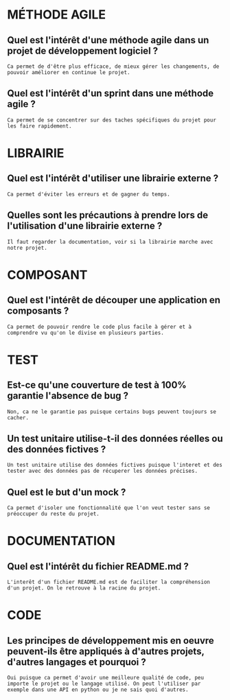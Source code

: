 # MÉTHODE AGILE
## Quel est l'intérêt d'une méthode agile dans un projet de développement logiciel ?
```
Ca permet de d'être plus efficace, de mieux gérer les changements, de pouvoir améliorer en continue le projet.
```
## Quel est l'intérêt d'un sprint dans une méthode agile ?
```
Ca permet de se concentrer sur des taches spécifiques du projet pour les faire rapidement.
```

# LIBRAIRIE
## Quel est l'intérêt d'utiliser une librairie externe ?
```
Ca permet d'éviter les erreurs et de gagner du temps.
```
## Quelles sont les précautions à prendre lors de l'utilisation d'une librairie externe ?
```
Il faut regarder la documentation, voir si la librairie marche avec notre projet.
```
# COMPOSANT
## Quel est l'intérêt de découper une application en composants ?
```
Ca permet de pouvoir rendre le code plus facile à gérer et à comprendre vu qu'on le divise en plusieurs parties.
```
# TEST
## Est-ce qu'une couverture de test à 100% garantie l'absence de bug ?
```
Non, ca ne le garantie pas puisque certains bugs peuvent toujours se cacher.
```
## Un test unitaire utilise-t-il des données réelles ou des données fictives ?
```
Un test unitaire utilise des données fictives puisque l'interet et des tester avec des données pas de récuperer les données précises.
```
## Quel est le but d'un mock ?
```
Ca permet d'isoler une fonctionnalité que l'on veut tester sans se préoccuper du reste du projet.
```
# DOCUMENTATION
## Quel est l'intérêt du fichier README.md ?
```
L'interêt d'un fichier README.md est de faciliter la compréhension d'un projet. On le retrouve à la racine du projet.
```
# CODE 
## Les principes de développement mis en oeuvre peuvent-ils être appliqués à d'autres projets, d'autres langages et pourquoi ?
```
Oui puisque ca permet d'avoir une meilleure qualité de code, peu importe le projet ou le langage utilisé. On peut l'utiliser par exemple dans une API en python ou je ne sais quoi d'autres.
```
